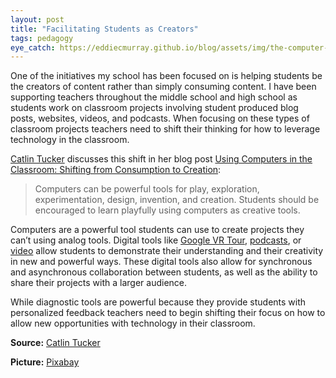 ```yaml
---
layout: post
title: "Facilitating Students as Creators"
tags: pedagogy
eye_catch: https://eddiecmurray.github.io/blog/assets/img/the-computer-2841685_1280.png
---
```


One of the initiatives my school has been focused on is helping students be the creators of content rather than simply consuming content.  I have been supporting teachers throughout the middle school and high school as students work on classroom projects involving student produced blog posts, websites, videos, and podcasts.  When focusing on these types of classroom projects teachers need to shift their thinking for how to leverage technology in the classroom.

<!--more-->

[Catlin Tucker](https://twitter.com/Catlin_Tucker?ref_src=twsrc%5Egoogle%7Ctwcamp%5Eserp%7Ctwgr%5Eauthor) discusses this shift in her blog post [Using Computers in the Classroom: Shifting from Consumption to Creation](https://catlintucker.com/2019/06/shifting-from-consumption-to-creation/):

>Computers can be powerful tools for play, exploration, experimentation, design, invention, and creation. Students should be encouraged to learn playfully using computers as creative tools.

Computers are a powerful tool students can use to create projects they can’t using analog tools.  Digital tools like [Google VR Tour](https://youtu.be/bqcvOcjziHc), [podcasts](https://www.eddiecmurray.com/blog/2019/06/17/Podcast_Lesson_Plans_from_NPRs_Hidden_Brain_Podcast/), or [video](https://youtu.be/H6gWqMaHYwY?t=38) allow students to demonstrate their understanding and their creativity in new and powerful ways.  These digital tools also allow for synchronous and asynchronous collaboration between students, as well as the ability to share their projects with a larger audience.  

While diagnostic tools are powerful because they provide students with personalized feedback teachers need to begin shifting their focus on how to allow new opportunities with technology in their classroom.

**Source:** [Catlin Tucker](https://catlintucker.com/2019/06/shifting-from-consumption-to-creation/)

**Picture:** [Pixabay](https://pixabay.com/illustrations/the-computer-boy-do-the-job-clipart-2841685/)
